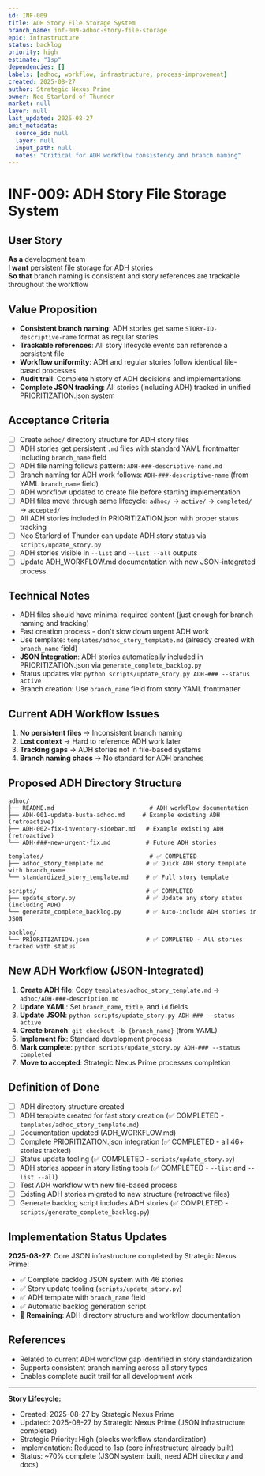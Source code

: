```yaml
---
id: INF-009
title: ADH Story File Storage System
branch_name: inf-009-adhoc-story-file-storage
epic: infrastructure
status: backlog
priority: high
estimate: "1sp"
dependencies: []
labels: [adhoc, workflow, infrastructure, process-improvement]
created: 2025-08-27
author: Strategic Nexus Prime
owner: Neo Starlord of Thunder
market: null
layer: null
last_updated: 2025-08-27
emit_metadata:
  source_id: null
  layer: null
  input_path: null
  notes: "Critical for ADH workflow consistency and branch naming"
---
```


# INF-009: ADH Story File Storage System

## User Story
**As a** development team  
**I want** persistent file storage for ADH stories  
**So that** branch naming is consistent and story references are trackable throughout the workflow

## Value Proposition
- **Consistent branch naming**: ADH stories get same `STORY-ID-descriptive-name` format as regular stories
- **Trackable references**: All story lifecycle events can reference a persistent file
- **Workflow uniformity**: ADH and regular stories follow identical file-based processes
- **Audit trail**: Complete history of ADH decisions and implementations
- **Complete JSON tracking**: All stories (including ADH) tracked in unified PRIORITIZATION.json system

## Acceptance Criteria
- [ ] Create `adhoc/` directory structure for ADH story files
- [ ] ADH stories get persistent `.md` files with standard YAML frontmatter including `branch_name` field
- [ ] ADH file naming follows pattern: `ADH-###-descriptive-name.md`
- [ ] Branch naming for ADH work follows: `ADH-###-descriptive-name` (from YAML `branch_name` field)
- [ ] ADH workflow updated to create file before starting implementation
- [ ] ADH files move through same lifecycle: `adhoc/` → `active/` → `completed/` → `accepted/`
- [ ] All ADH stories included in PRIORITIZATION.json with proper status tracking
- [ ] Neo Starlord of Thunder can update ADH story status via `scripts/update_story.py`
- [ ] ADH stories visible in `--list` and `--list --all` outputs
- [ ] Update ADH_WORKFLOW.md documentation with new JSON-integrated process

## Technical Notes
- ADH files should have minimal required content (just enough for branch naming and tracking)
- Fast creation process - don't slow down urgent ADH work
- Use template: `templates/adhoc_story_template.md` (already created with `branch_name` field)
- **JSON Integration**: ADH stories automatically included in PRIORITIZATION.json via `generate_complete_backlog.py`
- Status updates via: `python scripts/update_story.py ADH-### --status active`
- Branch creation: Use `branch_name` field from story YAML frontmatter

## Current ADH Workflow Issues
1. **No persistent files** → Inconsistent branch naming
2. **Lost context** → Hard to reference ADH work later  
3. **Tracking gaps** → ADH stories not in file-based systems
4. **Branch naming chaos** → No standard for ADH branches

## Proposed ADH Directory Structure
```
adhoc/
├── README.md                           # ADH workflow documentation
├── ADH-001-update-busta-adhoc.md     # Example existing ADH (retroactive)
├── ADH-002-fix-inventory-sidebar.md   # Example existing ADH (retroactive)
└── ADH-###-new-urgent-fix.md          # Future ADH stories

templates/                              # ✅ COMPLETED
├── adhoc_story_template.md            # ✅ Quick ADH story template with branch_name
└── standardized_story_template.md     # ✅ Full story template

scripts/                               # ✅ COMPLETED
├── update_story.py                    # ✅ Update any story status (including ADH)
└── generate_complete_backlog.py       # ✅ Auto-include ADH stories in JSON

backlog/
└── PRIORITIZATION.json                # ✅ COMPLETED - All stories tracked with status
```

## New ADH Workflow (JSON-Integrated)
1. **Create ADH file**: Copy `templates/adhoc_story_template.md` → `adhoc/ADH-###-description.md`
2. **Update YAML**: Set `branch_name`, `title`, and `id` fields
3. **Update JSON**: `python scripts/update_story.py ADH-### --status active`
4. **Create branch**: `git checkout -b {branch_name}` (from YAML)
5. **Implement fix**: Standard development process
6. **Mark complete**: `python scripts/update_story.py ADH-### --status completed`
7. **Move to accepted**: Strategic Nexus Prime processes completion

## Definition of Done
- [ ] ADH directory structure created
- [ ] ADH template created for fast story creation (✅ COMPLETED - `templates/adhoc_story_template.md`)
- [ ] Documentation updated (ADH_WORKFLOW.md)
- [ ] Complete PRIORITIZATION.json integration (✅ COMPLETED - all 46+ stories tracked)
- [ ] Status update tooling (✅ COMPLETED - `scripts/update_story.py`)
- [ ] ADH stories appear in story listing tools (✅ COMPLETED - `--list` and `--list --all`)
- [ ] Test ADH workflow with new file-based process
- [ ] Existing ADH stories migrated to new structure (retroactive files)
- [ ] Generate backlog script includes ADH stories (✅ COMPLETED - `scripts/generate_complete_backlog.py`)

## Implementation Status Updates
**2025-08-27**: Core JSON infrastructure completed by Strategic Nexus Prime:
- ✅ Complete backlog JSON system with 46 stories
- ✅ Story update tooling (`scripts/update_story.py`)
- ✅ ADH template with `branch_name` field
- ✅ Automatic backlog generation script
- 🔄 **Remaining**: ADH directory structure and workflow documentation

## References
- Related to current ADH workflow gap identified in story standardization
- Supports consistent branch naming across all story types
- Enables complete audit trail for all development work

---
**Story Lifecycle:**
- Created: 2025-08-27 by Strategic Nexus Prime
- Updated: 2025-08-27 by Strategic Nexus Prime (JSON infrastructure completed)
- Strategic Priority: High (blocks workflow standardization)  
- Implementation: Reduced to 1sp (core infrastructure already built)
- Status: ~70% complete (JSON system built, need ADH directory and docs)
